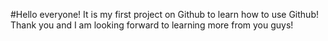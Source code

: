 #Hello everyone! It is my first project on Github to learn how to use Github! Thank you and I am looking forward to learning more from you guys!
